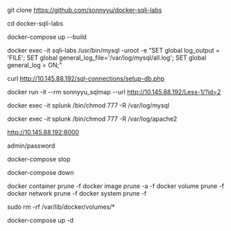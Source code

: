 git clone https://github.com/sonnyyu/docker-sqli-labs

cd docker-sqli-labs

docker-compose up --build

docker exec -it sqli-labs /usr/bin/mysql -uroot -e "SET global log_output = 'FILE'; SET global general_log_file='/var/log/mysql/all.log'; SET global general_log = ON;"

curl http://10.145.88.192/sql-connections/setup-db.php

docker run -it --rm sonnyyu_sqlmap --url http://10.145.88.192/Less-1/?id=2

docker exec -it splunk /bin/chmod 777 -R /var/log/mysql

docker exec -it splunk /bin/chmod 777 -R /var/log/apache2

http://10.145.88.192:8000

admin/password

docker-compose stop

docker-compose down

docker container prune -f
docker image prune -a -f
docker volume prune -f
docker network prune -f
docker system prune -f

sudo rm -rf /var/lib/docker/volumes/*

docker-compose up -d
